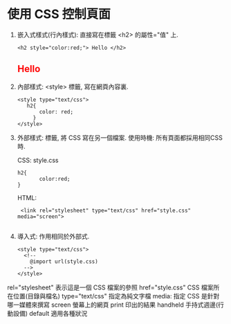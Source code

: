 # 使用 CSS 控制頁面

1. 嵌入式樣式(行內樣式): 直接寫在標籤 &lt;h2&gt; 的屬性="值" 上.  
   ``` 
   <h2 style="color:red;"> Hello </h2>
   
   ```      
   <h2 style="color:red;"> Hello </h2>      
2. 內部樣式: &lt;style&gt; 標籤, 寫在網頁內容裏. 
   ```
   <style type="text/css">
      h2{                                
          color: red;                    
        }                                 
   </style>

   ```
3. 外部樣式: <link> 標籤, 將 CSS 寫在另一個檔案. 
   使用時機: 所有頁面都採用相同CSS 時.
   
   CSS: style.css
   ```
   h2{
          color:red;
   }
   ```
   HTML:
   ```
    <link rel="stylesheet" type="text/css" href="style.css" media="screen">
   ```
   
   ```
 4. 導入式: 作用相同於外部式.  
    ```
    <style type="text/css">
      <!--
        @import url(style.css)
	  -->
	</style>
    ``` 
   rel="stylesheet"   表示這是一個 CSS 檔案的參照
   href="style.css"   CSS 檔案所在位置(目錄與檔名)
   type="text/css"    指定為純文字檔
   media: 指定 CSS 是針對哪一媒體來撰寫
          screen   螢幕上的網頁
	      print    印出的結果
	      handheld 手持式週邊(行動設備)
	      default  適用各種狀況
   ```  

